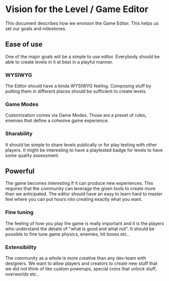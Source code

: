 # Vision for the Level / Game Editor

This document describes how we envision the Game Editor. This helps us set our goals and milestones.

## Ease of use

One of the major goals will be a simple to use editor. Everybody should be able to create levels in it at best
in a playful manner. 

### WYSIWYG

The Editor should have a kinda WYSIWYG feeling. Composing stuff by putting them in different places should
be sufficient to create levels.

### Game Modes

Customization comes via Game Modes. Those are a preset of rules, enemies that define a cohesive game experience.

### Sharability

It should be simple to share levels publically or for play testing with other players. It might be
interesting to have a playtested badge for levels to have some quality assessment.

## Powerful

The game becomes interesting if it can produce new experiences. This requires that the community can
leverage the given tools to create more than we anticipated. The editor should have an easy to
learn hard to master feel where you can put hours into creating exactly what you want.

### Fine tuning

The feeling of how you play the game is really important and it is the players who understand the
details of "what is good and what not". It should be possible to fine tune game physics, enemies, hit boxes
etc..

### Extensibility

The community as a whole is more creative than any dev-team with designers. We want to allow
players and creators to create new stuff that we did not think of like custom powerups,
special coins that unlock stuff, overworlds etc..